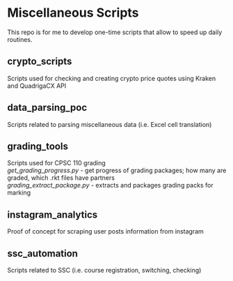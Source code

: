 # Miscellaneous Scripts

This repo is for me to develop one-time scripts that allow to speed up daily routines. <br />

## crypto_scripts

Scripts used for checking and creating crypto price quotes using Kraken and QuadrigaCX API

## data_parsing_poc

Scripts related to parsing miscellaneous data (i.e. Excel cell translation)

## grading_tools

Scripts used for CPSC 110 grading <br />
*get_grading_progress.py*	- get progress of grading packages; how many are graded, which .rkt files have partners <br />
*grading_extract_package.py* - extracts and packages grading packs for marking <br />

## instagram_analytics

Proof of concept for scraping user posts information from instagram <br />

## ssc_automation

Scripts related to SSC (i.e. course registration, switching, checking)
